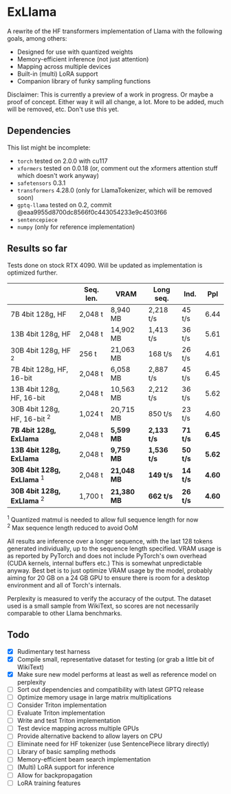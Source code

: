 # ExLlama

A rewrite of the HF transformers implementation of Llama with the following goals, among others:

* Designed for use with quantized weights
* Memory-efficient inference (not just attention)
* Mapping across multiple devices
* Built-in (multi) LoRA support
* Companion library of funky sampling functions

Disclaimer: This is currently a preview of a work in progress. Or maybe a proof of concept. Either way it will all
change, a lot. More to be added, much will be removed, etc. Don't use this yet.

## Dependencies

This list might be incomplete:

* `torch` tested on 2.0.0 with cu117
* `xformers` tested on 0.0.18 (or, comment out the xformers attention stuff which doesn't work anyway)
* `safetensors` 0.3.1
* `transformers` 4.28.0 (only for LlamaTokenizer, which will be removed soon)
* `gptq-llama` tested on 0.2, commit @eaa9955d8700dc8566f0c443054233e9c4503f66
* `sentencepiece`
* `numpy` (only for reference implementation) 

## Results so far

Tests done on stock RTX 4090. Will be updated as implementation is optimized further. 

|                                         | Seq. len. | VRAM           | Long seq.     | Ind.       | Ppl      |
|-----------------------------------------|-----------|----------------|---------------|------------|----------|
| 7B 4bit 128g, HF                        | 2,048 t   | 8,940 MB       | 2,218 t/s     | 45 t/s     | 6.44     |
| 13B 4bit 128g, HF                       | 2,048 t   | 14,902 MB      | 1,413 t/s     | 36 t/s     | 5.61     |
| 30B 4bit 128g, HF <sup>2</sup>          | 256 t     | 21,063 MB      | 168 t/s       | 26 t/s     | 4.61     |
| 7B 4bit 128g, HF, 16-bit                | 2,048 t   | 6,058 MB       | 2,887 t/s     | 45 t/s     | 6.45     |
| 13B 4bit 128g, HF, 16-bit               | 2,048 t   | 10,563 MB      | 2,212 t/s     | 36 t/s     | 5.62     |
| 30B 4bit 128g, HF, 16-bit <sup>2</sup>  | 1,024 t   | 20,715 MB      | 850 t/s       | 23 t/s     | 4.60     |
| **7B 4bit 128g, ExLlama**               | 2,048 t   | **5,599 MB**   | **2,133 t/s** | **71 t/s** | **6.45** |
| **13B 4bit 128g, ExLlama**              | 2,048 t   | **9,759 MB**   | **1,536 t/s** | **50 t/s** | **5.62** |
| **30B 4bit 128g, ExLlama** <sup>1</sup> | 2,048 t   | **21,048 MB**  | **149 t/s**   | **14 t/s** | **4.60** |
| **30B 4bit 128g, ExLlama** <sup>2</sup> | 1,700 t   | **21,380 MB**  | **662 t/s**   | **26 t/s** | **4.60** |

<sup>1</sup> Quantized matmul is needed to allow full sequence length for now   
<sup>2</sup> Max sequence length reduced to avoid OoM

All results are inference over a longer sequence, with the last 128 tokens generated individually, up to the sequence
length specified. VRAM usage is as reported by PyTorch and does not include PyTorch's own overhead (CUDA kernels,
internal buffers etc.) This is somewhat unpredictable anyway. Best bet is to just optimize VRAM usage by the model,
probably aiming for 20 GB on a 24 GB GPU to ensure there is room for a desktop environment and all of Torch's
internals.

Perplexity is measured to verify the accuracy of the output. The dataset used is a small sample from WikiText, so
scores are not necessarily comparable to other Llama benchmarks.

## Todo

- [x] Rudimentary test harness
- [x] Compile small, representative dataset for testing (or grab a little bit of WikiText)
- [x] Make sure new model performs at least as well as reference model on perplexity
- [ ] Sort out dependencies and compatibility with latest GPTQ release
- [ ] Optimize memory usage in large matrix multiplications
- [ ] Consider Triton implementation
- [ ] Evaluate Triton implementation
- [ ] Write and test Triton implementation
- [ ] Test device mapping across multiple GPUs
- [ ] Provide alternative backend to allow layers on CPU
- [ ] Eliminate need for HF tokenizer (use SentencePiece library directly)
- [ ] Library of basic sampling methods
- [ ] Memory-efficient beam search implementation
- [ ] (Multi) LoRA support for inference
- [ ] Allow for backpropagation
- [ ] LoRA training features